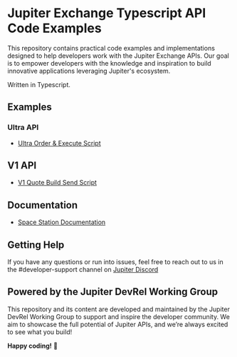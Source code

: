 # Jupiter Exchange Typescript API Code Examples

This repository contains practical code examples and implementations designed to help developers work with the Jupiter Exchange APIs. Our goal is to empower developers with the knowledge and inspiration to build innovative applications leveraging Jupiter's ecosystem.

Written in Typescript.

## Examples

### Ultra API

- [Ultra Order & Execute Script](examples/ultra/order-execute/README.md)

## V1 API

- [V1 Quote Build Send Script](examples/v1/quote-build-send/README.md)

## Documentation

- [Space Station Documentation](https://station.jup.ag/docs/)

## Getting Help

If you have any questions or run into issues, feel free to reach out to us in the #developer-support channel on [Jupiter Discord](https://discord.com/invite/jup)

## Powered by the Jupiter DevRel Working Group

This repository and its content are developed and maintained by the Jupiter DevRel Working Group to support and inspire the developer community. We aim to showcase the full potential of Jupiter APIs, and we’re always excited to see what you build!

**Happy coding!** 🚀